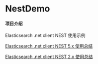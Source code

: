 # NestDemo

#### 项目介绍
Elasticsearch .net client NEST 使用示例

[Elasticsearch .net client NEST 5.x 使用总结](http://www.cnblogs.com/huhangfei/p/7524886.html)

[Elasticsearch .net client NEST 2.x 使用总结](http://www.cnblogs.com/huhangfei/p/7085328.html)